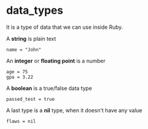# data_types

It is a type of data that we can use inside Ruby.

A **string** is plain text

```
name = "John"
```

An **integer** or **floating point** is a number

```
age = 75
gpa = 3.22
```

A **boolean** is a true/false data type

```
passed_test = true
```

A last type is a **nil** type, when it doesn't have any value

```
flaws = nil
```

